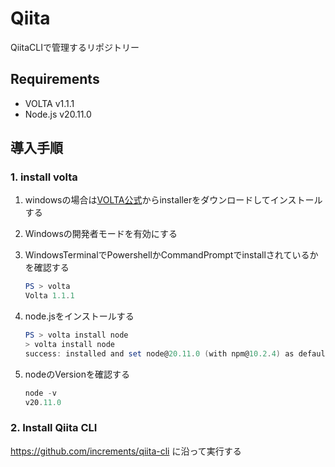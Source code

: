 # Qiita
QiitaCLIで管理するリポジトリー

## Requirements

- VOLTA v1.1.1
- Node.js v20.11.0

## 導入手順

### 1. install volta

1. windowsの場合は[VOLTA公式](https://docs.volta.sh/guide/getting-started)からinstallerをダウンロードしてインストールする

1. Windowsの開発者モードを有効にする

1. WindowsTerminalでPowershellかCommandPromptでinstallされているかを確認する

    ```powershell
    PS > volta
    Volta 1.1.1
    ```

1. node.jsをインストールする

    ```powershell
    PS > volta install node
    > volta install node
    success: installed and set node@20.11.0 (with npm@10.2.4) as default
    ```

1. nodeのVersionを確認する

    ```powershell
    node -v
    v20.11.0
    ```

### 2. Install Qiita CLI

https://github.com/increments/qiita-cli に沿って実行する